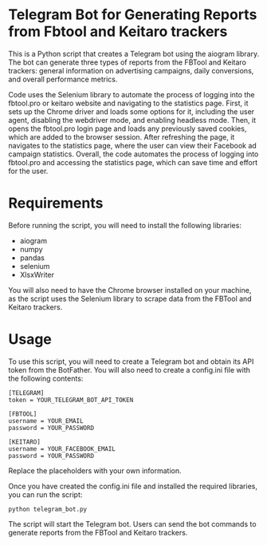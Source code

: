 # Telegram Bot for Generating Reports from Fbtool and Keitaro trackers

This is a Python script that creates a Telegram bot using the aiogram library. The bot can generate three types of reports from the FBTool and Keitaro trackers: general information on advertising campaigns, daily conversions, and overall performance metrics.

Code uses the Selenium library to automate the process of logging into the fbtool.pro or keitaro website and navigating to the statistics page. First, it sets up the Chrome driver and loads some options for it, including the user agent, disabling the webdriver mode, and enabling headless mode. Then, it opens the fbtool.pro login page and loads any previously saved cookies, which are added to the browser session. After refreshing the page, it navigates to the statistics page, where the user can view their Facebook ad campaign statistics. Overall, the code automates the process of logging into fbtool.pro and accessing the statistics page, which can save time and effort for the user.


# Requirements

Before running the script, you will need to install the following libraries:

- aiogram
- numpy
- pandas
- selenium
- XlsxWriter

You will also need to have the Chrome browser installed on your machine, as the script uses the Selenium library to scrape data from the FBTool and Keitaro trackers.


# Usage

To use this script, you will need to create a Telegram bot and obtain its API token from the BotFather. You will also need to create a config.ini file with the following contents:

```
[TELEGRAM]
token = YOUR_TELEGRAM_BOT_API_TOKEN

[FBTOOL]
username = YOUR_EMAIL
password = YOUR_PASSWORD

[KEITARO]
username = YOUR_FACEBOOK_EMAIL
password = YOUR_PASSWORD
```


Replace the placeholders with your own information.

Once you have created the config.ini file and installed the required libraries, you can run the script:

```
python telegram_bot.py
```

The script will start the Telegram bot. Users can send the bot commands to generate reports from the FBTool and Keitaro trackers.

